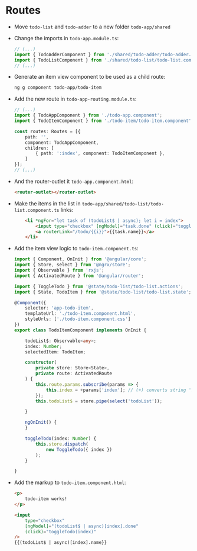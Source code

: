 # Routes

- Move `todo-list` and `todo-adder` to a new folder `todo-app/shared`

- Change the imports in `todo-app.module.ts`:

    ```typescript
    // (...)
    import { TodoAdderComponent } from './shared/todo-adder/todo-adder.component';
    import { TodoListComponent } from './shared/todo-list/todo-list.component';
    // (...)
    ```
- Generate an item view component to be used as a child route:

    ```bash
    ng g component todo-app/todo-item
    ```

- Add the new route in `todo-app-routing.module.ts`:

    ```typescript
    // (...)
    import { TodoAppComponent } from './todo-app.component';
    import { TodoItemComponent } from './todo-item/todo-item.component';        // add

    const routes: Routes = [{
        path: '',
        component: TodoAppComponent,
        children: [                                                             // add
            { path: ':index', component: TodoItemComponent },                   // add
        ]                                                                       // add
    }];
    // (...)
    ```

- And the router-outlet it `todo-app.component.html`:

    ```html
    <router-outlet></router-outlet>
    ```

- Make the items in the list in `todo-app/shared/todo-list/todo-list.component.ts` links:

    ```html
        <li *ngFor="let task of (todoList$ | async); let i = index">
            <input type="checkbox" [ngModel]="task.done" (click)="toggleTodo(i)"/>
            <a routerLink="/todo/{{i}}">{{task.name}}</a>                   <!--change-->
        </li>
    ```

- Add the item view logic to `todo-item.component.ts`:

    ```typescript
    import { Component, OnInit } from '@angular/core';
    import { Store, select } from '@ngrx/store';
    import { Observable } from 'rxjs';
    import { ActivatedRoute } from '@angular/router';

    import { ToggleTodo } from '@state/todo-list/todo-list.actions';
    import { State, TodoItem } from '@state/todo-list/todo-list.state'; // will error, make TodoItem exportable

    @Component({
        selector: 'app-todo-item',
        templateUrl: './todo-item.component.html',
        styleUrls: ['./todo-item.component.css']
    })
    export class TodoItemComponent implements OnInit {

        todoList$: Observable<any>;
        index: Number;
        selectedItem: TodoItem;

        constructor(
            private store: Store<State>,
            private route: ActivatedRoute
        ) {
            this.route.params.subscribe(params => {
                this.index = +params['index']; // (+) converts string 'index' to a number
            });
            this.todoList$ = store.pipe(select('todoList'));

        }

        ngOnInit() {
        }

        toggleTodo(index: Number) {
            this.store.dispatch(
                new ToggleTodo({ index })
            );
        }

    }
    ```

- Add the markup to `todo-item.component.html`:

    ```html
    <p>
        todo-item works!
    </p>

    <input
        type="checkbox"
        [ngModel]="(todoList$ | async)[index].done"
        (click)="toggleTodo(index)"
    />
    {{(todoList$ | async)[index].name}}
    ```
